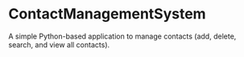 # ContactManagementSystem
A simple Python-based application to manage contacts (add, delete, search, and view all contacts).
